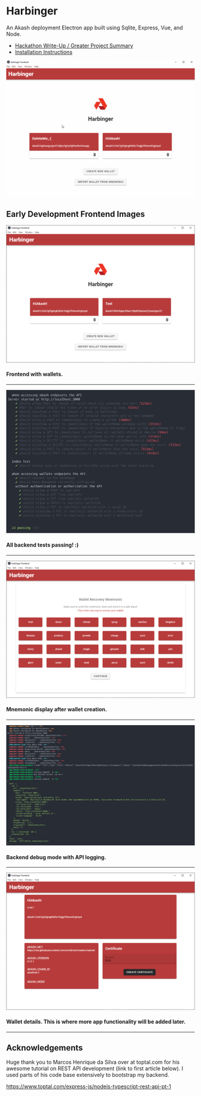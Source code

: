 # Harbinger
An Akash deployment Electron app built using Sqlite, Express, Vue, and Node.

* [Hackathon Write-Up / Greater Project Summary](./docs/hackathon.md)
* [Installation Instructions](./docs/installation.md)

![](docs/images/earlyFrontend.gif)

## Early Development Frontend Images

![](./docs/images/populatedFrontend.PNG)
#### Frontend with wallets.

---

![](./docs/images/testing.PNG)
#### All backend tests passing! :)

---

![](./docs/images/mnemonic.PNG)
#### Mnemonic display after wallet creation.

---

![](./docs/images/debugLogging.PNG)
#### Backend debug mode with API logging.

---

![](./docs/images/walletProfile.PNG)
#### Wallet details. This is where more app functionality will be added later.

---

## Acknowledgements

Huge thank you to Marcos Henrique da Silva over at toptal.com for his awesome tutorial on REST API development (link to first article below). I used parts of his code base extensively to bootstrap my backend.

https://www.toptal.com/express-js/nodejs-typescript-rest-api-pt-1